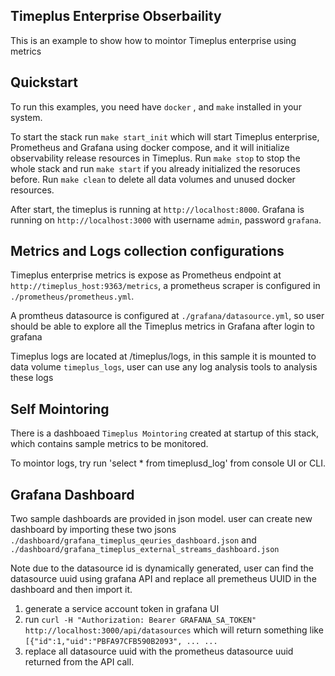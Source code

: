 
## Timeplus Enterprise Obserbaility

This is an example to show how to mointor Timeplus enterprise using metrics


## Quickstart

To run this examples, you need have `docker` , and `make` installed in your system.

To start the stack run `make start_init` which will start Timeplus enterprise, Prometheus and Grafana using docker compose, and it will initialize observability release resources in Timeplus.  Run `make stop` to stop the whole stack and run `make start` if you already initialized the resoruces before.   Run `make clean` to delete all data volumes and unused docker resources.

After start, the timeplus is running at `http://localhost:8000`.  Grafana is running on `http://localhost:3000` with username `admin`, password `grafana`.  

## Metrics and Logs collection configurations

Timeplus enterprise metrics is expose as Prometheus endpoint at `http://timeplus_host:9363/metrics`, a prometheus scraper is configured in `./prometheus/prometheus.yml`. 

A promtheus datasource is configured at `./grafana/datasource.yml`, so user should be able to explore all the Timeplus metrics in Grafana after login to grafana

Timeplus logs are located at /timeplus/logs, in this sample it is mounted to data volume `timeplus_logs`, user can use any log analysis tools to analysis these logs

## Self Mointoring

There is a dashboaed `Timeplus Mointoring` created at startup of this stack, which contains sample metrics to be monitored.

To mointor logs, try run 'select * from timeplusd_log' from console UI or CLI.

## Grafana Dashboard

Two sample dashboards are provided in json model.  user can create new dashboard by importing these two jsons `./dashboard/grafana_timeplus_qeuries_dashboard.json` and `./dashboard/grafana_timeplus_external_streams_dashboard.json`

Note due to the datasource id is dynamically generated, user can find the datasource uuid using grafana API and replace all premetheus UUID in the dashboard and then import it.

1. generate a service account token in grafana UI
2. run `curl -H "Authorization: Bearer GRAFANA_SA_TOKEN" http://localhost:3000/api/datasources`
which will return something like `[{"id":1,"uid":"PBFA97CFB590B2093", ... ...`
3. replace all datasource uuid with the prometheus datasource uuid returned from the API call.
